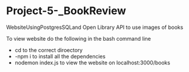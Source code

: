 # Project-5-_BookReview
WebsiteUsingPostgresSQLand Open Library API to use images of books

To view website do the following in the bash command line

- cd to the correct diroectory
- -npm i to install all the dependencies
- nodemon index.js to view the website on localhost:3000/books

